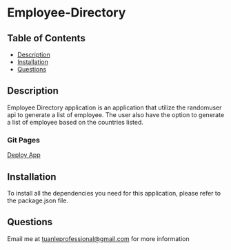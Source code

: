 # Employee-Directory

## Table of Contents

- [Description](#Description)
- [Installation](#Installtion)
- [Questions](#Questions)

## Description

Employee Directory application is an application that utilize the randomuser api to generate a list of employee. The user also have the option to generate a list of employee based on the countries listed.

### Git Pages

[Deploy App](https://tuanle99.github.io/employee-directory/)

## Installation

To install all the dependencies you need for this application, please refer to the package.json file.

## Questions

Email me at tuanleprofessional@gmail.com for more information
